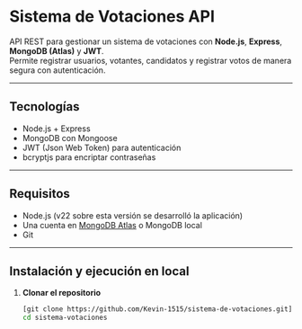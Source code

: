 #  Sistema de Votaciones API

API REST para gestionar un sistema de votaciones con **Node.js**, **Express**, **MongoDB (Atlas)** y **JWT**.  
Permite registrar usuarios, votantes, candidatos y registrar votos de manera segura con autenticación.

---

##  Tecnologías
- Node.js + Express
- MongoDB con Mongoose
- JWT (Json Web Token) para autenticación
- bcryptjs para encriptar contraseñas

---

##  Requisitos
- Node.js (v22 sobre esta versión se desarrolló la aplicación)
- Una cuenta en [MongoDB Atlas](https://www.mongodb.com/cloud/atlas) o MongoDB local
- Git

---

##  Instalación y ejecución en local

1. **Clonar el repositorio**
   ```bash
   [git clone https://github.com/Kevin-1515/sistema-de-votaciones.git]
   cd sistema-votaciones


   
